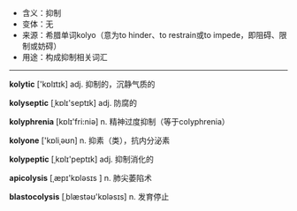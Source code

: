 - <span class="definition">含义：抑制</span>
- <span class="definition">变体：无</span>
- <span class="definition">来源：希腊单词kolyo（意为to hinder、to restrain或to impede，即阻碍、限制或妨碍）</span>
- <span class="definition">用途：构成抑制相关词汇</span>

---

<span class="vocabulary">**kolytic**</span> ['kɒlɪtɪk] adj. 抑制的，沉静气质的

<span class="vocabulary">**kolyseptic**</span> [ˌkɒlɪ'septɪk] adj. 防腐的

<span class="vocabulary">**kolyphrenia**</span> [kɒlɪ'fri:niə] n. 精神过度抑制（等于colyphrenia）

<span class="vocabulary">**kolyone**</span> ['kɒliˌəʊn] n. 抑素（类），抗内分泌素

<span class="vocabulary">**kolypeptic**</span> [ˌkɒlɪ'peptɪk] adj. 抑制消化的


<span class="vocabulary">**apicolysis**</span> [ˌæpɪ'kɒlәsɪs ] n. 肺尖萎陷术

<span class="vocabulary">**blastocolysis**</span> [ˌblæstəʊ'kɒlәsɪs] n. 发育停止

